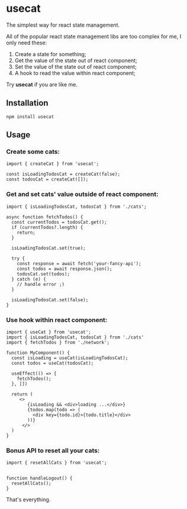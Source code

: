 # usecat

The simplest way for react state management.

All of the popular react state management libs are too complex for me, I only need these:

1. Create a state for something;
2. Get the value of the state out of react component;
3. Set the value of the state out of react component;
4. A hook to read the value within react component;

Try **usecat** if you are like me.

## Installation

```
npm install usecat
```

## Usage

### Create some cats:

```
import { createCat } from 'usecat';

const isLoadingTodosCat = createCat(false);
const todosCat = createCat([]);
```

### Get and set cats' value outside of react component:

```
import { isLoadingTodosCat, todosCat } from './cats';

async function fetchTodos() {
  const currentTodos = todosCat.get();
  if (currentTodos?.length) {
    return;
  }

  isLoadingTodosCat.set(true);

  try {
    const response = await fetch('your-fancy-api');
    const todos = await response.json();
    todosCat.set(todos);
  } catch (e) {
    // handle error ;)
  }

  isLoadingTodosCat.set(false);
}
```

### Use hook within react component:

```
import { useCat } from 'usecat';
import { isLoadingTodosCat, todosCat } from './cats'
import { fetchTodos } from './network';

function MyComponent() {
  const isLoading = useCat(isLoadingTodosCat);
  const todos = useCat(todosCat);

  useEffect(() => {
    fetchTodos();
  }, [])

  return (
     <>
        {isLoading && <div>loading ...</div>}
        {todos.map(todo => (
          <div key={todo.id}>{todo.title}</div>
        ))}
      </>
  )
}
```

### Bonus API to reset all your cats:

```
import { resetAllCats } from 'usecat';


function handleLogout() {
  resetAllCats();
}
```

That's everything.
